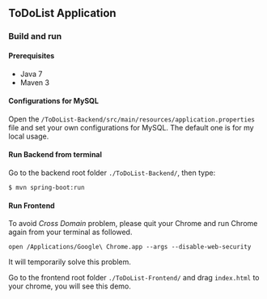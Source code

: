 ## ToDoList Application

### Build and run

#### Prerequisites

- Java 7
- Maven 3

#### Configurations for MySQL

Open the `/ToDoList-Backend/src/main/resources/application.properties` file and set your own configurations for MySQL. The default one is for my local usage.

#### Run Backend from terminal

Go to the backend root folder `./ToDoList-Backend/`, then type:

    $ mvn spring-boot:run

#### Run Frontend

To avoid *Cross Domain* problem, please quit your Chrome and run Chrome again from your terminal as followed.

	open /Applications/Google\ Chrome.app --args --disable-web-security

It will temporarily solve this problem.

Go to the frontend root folder `./ToDoList-Frontend/` and drag `index.html` to your chrome, you will see this demo.

